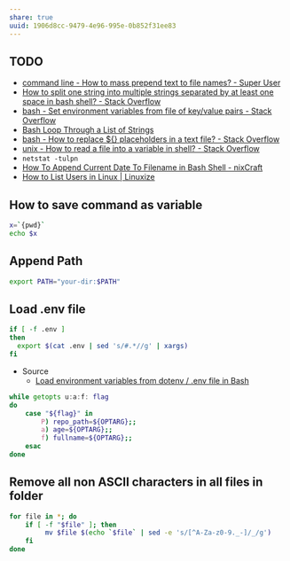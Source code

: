 ```yaml
---
share: true
uuid: 1906d8cc-9479-4e96-995e-0b852f31ee83
---
```

## TODO

* [command line - How to mass prepend text to file names? - Super User](https://superuser.com/questions/486465/how-to-mass-prepend-text-to-file-names)
* [How to split one string into multiple strings separated by at least one space in bash shell? - Stack Overflow](https://stackoverflow.com/questions/1469849/how-to-split-one-string-into-multiple-strings-separated-by-at-least-one-space-in)
* [bash - Set environment variables from file of key/value pairs - Stack Overflow](https://stackoverflow.com/questions/19331497/set-environment-variables-from-file-of-key-value-pairs)
* [Bash Loop Through a List of Strings](https://linuxhint.com/bash_loop_list_strings/)
* [bash - How to replace ${} placeholders in a text file? - Stack Overflow](https://stackoverflow.com/questions/415677/how-to-replace-placeholders-in-a-text-file)
* [unix - How to read a file into a variable in shell? - Stack Overflow](https://stackoverflow.com/questions/7427262/how-to-read-a-file-into-a-variable-in-shell)
* `netstat -tulpn`
* [How To Append Current Date To Filename in Bash Shell - nixCraft](https://www.cyberciti.biz/faq/unix-linux-appleosx-bsd-shell-appending-date-to-filename/)
* [How to List Users in Linux | Linuxize](https://linuxize.com/post/how-to-list-users-in-linux/)

## How to save command as variable

``` bash
x=`{pwd}`
echo $x
```
## Append Path

``` bash
export PATH="your-dir:$PATH"
```
## Load .env file

``` bash
if [ -f .env ]
then
  export $(cat .env | sed 's/#.*//g' | xargs)
fi
```

* Source
  * [Load environment variables from dotenv / .env file in Bash](https://gist.github.com/mihow/9c7f559807069a03e302605691f85572)

``` bash
while getopts u:a:f: flag
do
    case "${flag}" in
        P) repo_path=${OPTARG};;
        a) age=${OPTARG};;
        f) fullname=${OPTARG};;
    esac
done
```

## Remove all non ASCII characters in all files in folder

``` sh
for file in *; do 
    if [ -f "$file" ]; then 
         mv $file $(echo `$file` | sed -e 's/[^A-Za-z0-9._-]/_/g')
    fi 
done
```